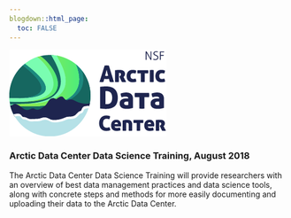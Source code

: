 ```yaml
---
blogdown::html_page:
  toc: FALSE
---
```


![](/images/logo-w-title_2x.png)


### Arctic Data Center Data Science Training, August 2018

The Arctic Data Center Data Science Training will provide researchers with an overview of best data management practices and data science tools, along with concrete steps and methods for more easily documenting and uploading their data to the Arctic Data Center.
